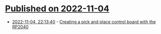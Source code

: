 # [Published on 2022-11-04](index.md)

* [2022-11-04, 22:13:40](https://lobste.rs/s/koiyhg/creating_pick_place_control_board_with) - [Creating a pick and place control board with the RP2040](https://blog.thea.codes/starfish-a-control-board-with-the-rp2040)
